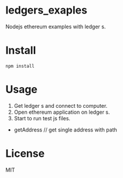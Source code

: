 # ledgers_exaples
Nodejs ethereum examples with ledger s.

# Install
```
npm install
```

# Usage
1. Get ledger s and connect to computer.
2. Open ethereum application on ledger s.
3. Start to run test js files.
- getAddress // get single address with path

# License
MIT
